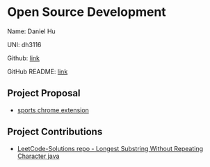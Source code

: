 # Open Source Development

Name: Daniel Hu

UNI: dh3116

Github: [link](https://github.com/dhu16)

GitHub README: [link](https://github.com/dhu16/dhu16/blob/main/README.md)

## Project Proposal

- [sports chrome extension](../projects/python/sportsbox.md)

## Project Contributions

- [LeetCode-Solutions repo - Longest Substring Without Repeating Character java](https://github.com/codedecks-in/LeetCode-Solutions/pull/363)

